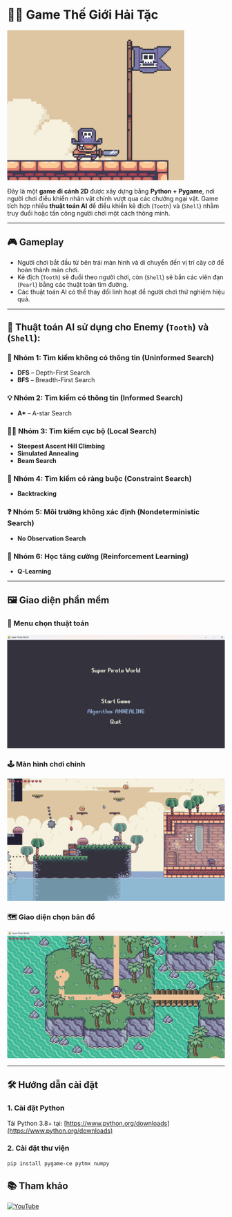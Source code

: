 # 🏴‍☠️ Game Thế Giới Hải Tặc
![Thumbnail](./img/thumbnail.png)

Đây là một **game đi cảnh 2D** được xây dựng bằng **Python + Pygame**, nơi người chơi điều khiển nhân vật chính vượt qua các chướng ngại vật. Game tích hợp nhiều **thuật toán AI** để điều khiển kẻ địch (`Tooth`) và (`Shell`) nhằm truy đuổi hoặc tấn công người chơi một cách thông minh.

---

## 🎮 Gameplay

- Người chơi bắt đầu từ bên trái màn hình và di chuyển đến vị trí cây cờ để hoàn thành màn chơi.
- Kẻ địch (`Tooth`) sẽ đuổi theo người chơi, còn (`Shell`) sẽ bắn các viên đạn (`Pearl`) bằng các thuật toán tìm đường.
- Các thuật toán AI có thể thay đổi linh hoạt để người chơi thử nghiệm hiệu quả.

---

## 🧠 Thuật toán AI sử dụng cho Enemy (`Tooth`) và (`Shell`):

### 🔎 Nhóm 1: Tìm kiếm không có thông tin (Uninformed Search)
- **DFS** – Depth-First Search  
- **BFS** – Breadth-First Search

### 💡 Nhóm 2: Tìm kiếm có thông tin (Informed Search)
- **A\*** – A-star Search

### 🧗‍♂️ Nhóm 3: Tìm kiếm cục bộ (Local Search)
- **Steepest Ascent Hill Climbing**  
- **Simulated Annealing**  
- **Beam Search**

### 🔗 Nhóm 4: Tìm kiếm có ràng buộc (Constraint Search)
- **Backtracking**

### ❓ Nhóm 5: Môi trường không xác định (Nondeterministic Search)
- **No Observation Search**

### 🧠 Nhóm 6: Học tăng cường (Reinforcement Learning)
- **Q-Learning**

---

## 🖼️ Giao diện phần mềm

### 🧭 Menu chọn thuật toán
![Menu chọn thuật toán](./img/Menu_UI.png)

### 🕹️ Màn hình chơi chính
![Giao diện chơi game](./img/GamePlay.png)

### 🗺️ Giao diện chọn bản đồ
![Giao diện chọn map](./img/MapSelection.png)

---

## 🛠️ Hướng dẫn cài đặt

### 1. Cài đặt Python
Tải Python 3.8+ tại: [https://www.python.org/downloads](https://www.python.org/downloads)

### 2. Cài đặt thư viện
```bash
pip install pygame-ce pytmx numpy
```

## 📚 Tham khảo

[![YouTube](https://img.shields.io/badge/Xem%20video%20trên-YouTube-red?logo=youtube)](https://youtu.be/WViyCAa6yLI?si=Fnoexm3ta6dEJhD-)
